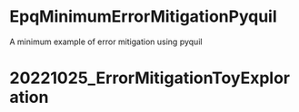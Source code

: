 # EpqMinimumErrorMitigationPyquil
A minimum example of error mitigation using pyquil
# 20221025_ErrorMitigationToyExploration

